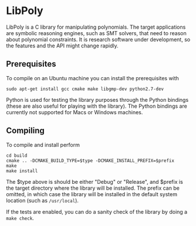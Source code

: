 # LibPoly

LibPoly is a C library for manipulating polynomials. The target applications 
are symbolic reasoning engines, such as SMT solvers, that need to reason about
polynomial constraints. It is research software under development, so the 
features and the API might change rapidly.

## Prerequisites

To compile on an Ubuntu machine you can install the prerequisites with  

```
sudo apt-get install gcc cmake make libgmp-dev python2.7-dev 
```

Python is used for testing the library purposes through the Python bindings 
(these are also useful for playing with the library). The Python bindings are 
currently not supported for Macs or Windows machines.

## Compiling

To compile and install perform 
```
cd build
cmake .. -DCMAKE_BUILD_TYPE=$type -DCMAKE_INSTALL_PREFIX=$prefix
make
make install
```
The $type above is should be either "Debug" or "Release", and $prefix is the 
target directory where the library will be installed. The prefix can be 
omitted, in which case the library will be installed in the default system 
location (such as ```/usr/local```).

If the tests are enabled, you can do a sanity check of the library by doing a
```make check```.